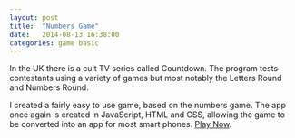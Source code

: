 ```yaml
---
layout: post
title:  "Numbers Game"
date:   2014-08-13 16:38:00
categories: game basic
---
```


In the UK there is a cult TV series called Countdown. The program tests contestants using a variety of games but most notably the Letters Round and Numbers Round.

I created a fairly easy to use game, based on the numbers game. The app once again is created in JavaScript, HTML and CSS, allowing the game to be converted into an app for most smart phones.
[Play Now][play-link].

[play-link]: http://mibz.uk/countdown-numbers-game/
